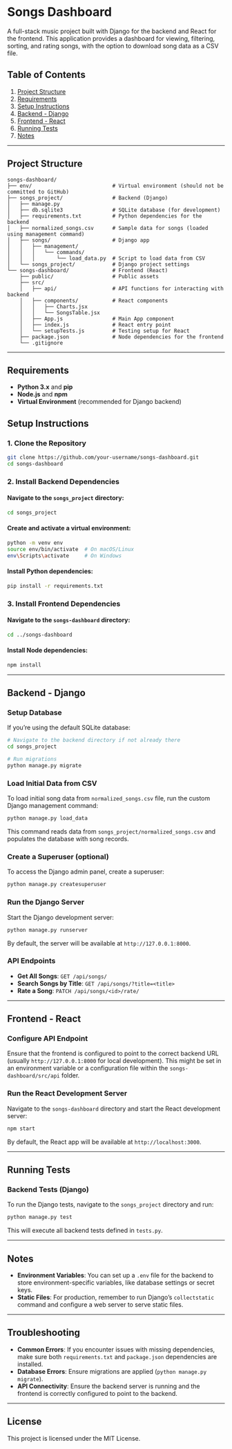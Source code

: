 
# Songs Dashboard

A full-stack music project built with Django for the backend and React for the frontend. This application provides a dashboard for viewing, filtering, sorting, and rating songs, with the option to download song data as a CSV file.

## Table of Contents

1. [Project Structure](#project-structure)
2. [Requirements](#requirements)
3. [Setup Instructions](#setup-instructions)
4. [Backend - Django](#backend---django)
5. [Frontend - React](#frontend---react)
6. [Running Tests](#running-tests)
7. [Notes](#notes)

---

## Project Structure

```plaintext
songs-dashboard/
├── env/                          # Virtual environment (should not be committed to GitHub)
├── songs_project/                # Backend (Django)
│   ├── manage.py
│   ├── db.sqlite3                # SQLite database (for development)
│   ├── requirements.txt          # Python dependencies for the backend
│   ├── normalized_songs.csv      # Sample data for songs (loaded using management command)
│   ├── songs/                    # Django app
│   │   ├── management/
│   │   │   └── commands/
│   │   │       └── load_data.py  # Script to load data from CSV
│   └── songs_project/            # Django project settings
└── songs-dashboard/              # Frontend (React)
    ├── public/                   # Public assets
    ├── src/
    │   ├── api/                  # API functions for interacting with backend
    │   ├── components/           # React components
    │   │   ├── Charts.jsx
    │   │   └── SongsTable.jsx
    │   ├── App.js                # Main App component
    │   ├── index.js              # React entry point
    │   └── setupTests.js         # Testing setup for React
    ├── package.json              # Node dependencies for the frontend
    └── .gitignore
```

---

## Requirements

- **Python 3.x** and **pip**
- **Node.js** and **npm**
- **Virtual Environment** (recommended for Django backend)

## Setup Instructions

### 1. Clone the Repository

```bash
git clone https://github.com/your-username/songs-dashboard.git
cd songs-dashboard
```

### 2. Install Backend Dependencies

#### Navigate to the `songs_project` directory:

```bash
cd songs_project
```

#### Create and activate a virtual environment:

```bash
python -m venv env
source env/bin/activate  # On macOS/Linux
env\Scripts\activate     # On Windows
```

#### Install Python dependencies:

```bash
pip install -r requirements.txt
```

### 3. Install Frontend Dependencies

#### Navigate to the `songs-dashboard` directory:

```bash
cd ../songs-dashboard
```

#### Install Node dependencies:

```bash
npm install
```

---

## Backend - Django

### Setup Database

If you’re using the default SQLite database:

```bash
# Navigate to the backend directory if not already there
cd songs_project

# Run migrations
python manage.py migrate
```

### Load Initial Data from CSV

To load initial song data from `normalized_songs.csv` file, run the custom Django management command:

```bash
python manage.py load_data
```

This command reads data from `songs_project/normalized_songs.csv` and populates the database with song records.

### Create a Superuser (optional)

To access the Django admin panel, create a superuser:

```bash
python manage.py createsuperuser
```

### Run the Django Server

Start the Django development server:

```bash
python manage.py runserver
```

By default, the server will be available at `http://127.0.0.1:8000`.

### API Endpoints

- **Get All Songs**: `GET /api/songs/`
- **Search Songs by Title**: `GET /api/songs/?title=<title>`
- **Rate a Song**: `PATCH /api/songs/<id>/rate/`

---

## Frontend - React

### Configure API Endpoint

Ensure that the frontend is configured to point to the correct backend URL (usually `http://127.0.0.1:8000` for local development). This might be set in an environment variable or a configuration file within the `songs-dashboard/src/api` folder.

### Run the React Development Server

Navigate to the `songs-dashboard` directory and start the React development server:

```bash
npm start
```

By default, the React app will be available at `http://localhost:3000`.

---

## Running Tests

### Backend Tests (Django)

To run the Django tests, navigate to the `songs_project` directory and run:

```bash
python manage.py test
```

This will execute all backend tests defined in `tests.py`.

---

## Notes

- **Environment Variables**: You can set up a `.env` file for the backend to store environment-specific variables, like database settings or secret keys.
- **Static Files**: For production, remember to run Django’s `collectstatic` command and configure a web server to serve static files.

---

## Troubleshooting

- **Common Errors**: If you encounter issues with missing dependencies, make sure both `requirements.txt` and `package.json` dependencies are installed.
- **Database Errors**: Ensure migrations are applied (`python manage.py migrate`).
- **API Connectivity**: Ensure the backend server is running and the frontend is correctly configured to point to the backend.

---

## License

This project is licensed under the MIT License.
